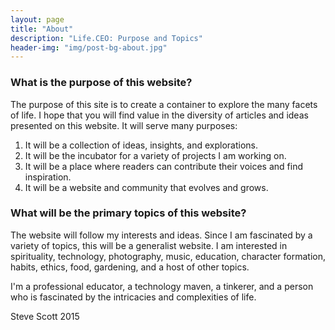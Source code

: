 ```yaml
---
layout: page
title: "About"
description: "Life.CEO: Purpose and Topics"
header-img: "img/post-bg-about.jpg"
---
```


### What is the purpose of this website?

The purpose of this site is to create a container to explore the many facets of life.  I hope that you will find value in the diversity of articles and ideas presented on this website.  It will serve many purposes: 

1) It will be a collection of ideas, insights, and explorations.  
2) It will be the incubator for a variety of projects I am working on.  
3) It will be a place where readers can contribute their voices and find inspiration.  
4)  It will be a website and community that evolves and grows.

### What will be the primary topics of this website?

The website will follow my interests and ideas.  Since I am fascinated by a variety of topics, this will be a generalist website.  I am interested in spirituality, technology, photography, music, education, character formation, habits, ethics, food, gardening, and a host of other topics.

I'm a professional educator, a technology maven, a tinkerer, and a person who is fascinated by the intricacies and complexities of life.


Steve Scott
2015 

